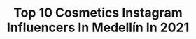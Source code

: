 ---
title: Top 10 Cosmetics Instagram Influencers In Medellín In 2021
description: >-
  Find top cosmetics Instagram influencers in Medellín in 2021. Most popular hashtags: #medellin #colombia #makeup #beauty.
platform: Instagram
hits: 8
text_top: Discover the best Instagram profiles on inBeat.
text_bottom: Our search engine aggregates 8 Instagram influencers like this in Medellín, Colombia for you to work with.
profiles:
  - username: "jugomakeup"
    fullname: >-
      Valentina Jugo
    bio: >-
      Pro mᥲkᥱᥙρ ᥲrtιst • Coᥒtᥱᥒt ᥴrᥱᥲtor 📍Neiva/Medellín🇨🇴 💌PR/Collabs: jugomakeupml@gmail.com 💄Cιtᥲs dᥱ mᥲqᥙιᥣᥣᥲjᥱ ყ ᥴᥙrsos 🎁 @jugogifts
    location: "Colombia"
    followers: 13407
    engagement: 882
    commentsToLikes: 0.166357
    id: ck8tcdyegz58x0j78s97gf89y
    verified: false
    hashtags: "#maquillajedehalloween, #amorus, #makeup, #maryandpalettes"
  - username: "fersfantasy"
    fullname: >-
      Fersfantasy
    bio: >-
      •Just a boy living his fantasy 😍 • MEDELLIN - COLOMBIA 🇨🇴 • PERSONAL: @ferchomazo
    location: "Colombia"
    followers: 30419
    engagement: 429
    commentsToLikes: 0.018941
    id: ck5cg6053o80l0i11ibyowhd6
    verified: false
    hashtags: "#maquillajemedellin, #makeup, #malemua, #makeupcolombia"
  - username: "lamadridd"
    fullname: >-
      @lamadridd 🇨🇴
    bio: >-
      @austinbrandmadrid
    location: "Colombia"
    followers: 109513
    engagement: 103
    commentsToLikes: 0.055066
    id: ckf5v58ehncd90j23rxlfjao8
    verified: false
    hashtags: "#girl, #model, #quedateencasa, #medellin"
  - username: "auraoro"
    fullname: >-
      Aura Maria Orozco
    bio: >-
      Tips de Belleza👱🏻‍♀️ #tipsbyaura Embajadora @bioderma_colombia 🙋🏼‍♀️ 🎥PRESENTADORA @liketvcali 👍🏼 @canalcalitv Modelo 📸 Com Social UAO📚📽 Cali-Col
    location: "Colombia"
    followers: 27422
    engagement: 196
    commentsToLikes: 0.496485
    id: ckap7vyvwlszz0i7805o7f2u5
    verified: false
    hashtags: "#rojo, #skincare, #sun, #pretty"
  - username: "londono_smiles"
    fullname: >-
      PORCELAIN VENEERS Dr. LONDONO
    bio: >-
      W H E R E • S M I L E S • B E C O M E • A R T #Veneers #PorcelainVeneers #Smiledesign CONSULTATION / VALORACION ONLINE👇🏼
    location: "Colombia"
    followers: 53408
    engagement: 127
    commentsToLikes: 0.019334
    id: ck6ttx4j7d2lp0j71mxuyrarn
    verified: false
    hashtags: "#lumineers, #chicago, #bogota, #nyc"
  - username: "saracalderonmakeup"
    fullname: >-
      Maquillaje Cartagena
    bio: >-
      💄Maquillaje para toda ocasión ¡a domicilio! 🖊Cursos de automaquillaje y de cejas Para citas: Whatsapp 3052644231 o DM📲 📍Cartagena 🇨🇴 💓Beauty blogger
    location: "Colombia"
    followers: 6466
    engagement: 868
    commentsToLikes: 0.118183
    id: ckaoydrcxh39n0i78g1yu92pf
    verified: false
    hashtags: "#makeuptutorial, #beautyglowcol, #masterclass, #makeupaddict"
  - username: "adribeautyartist"
    fullname: >-
      ✨Adri Beauty Artist✨
    bio: >-
      🎓Certified Makeup Artist 🤍Beauty Blogger 📍#Barranquilla Información Servicios de Maquillaje y Cursos👇🏻
    location: "Colombia"
    followers: 13381
    engagement: 852
    commentsToLikes: 0.137053
    id: ckaoyngqii8us0i78s7n5ut7m
    verified: false
    hashtags: "#maquillajebarranquilla, #makeupartist, #maquilladora, #maquillaje"
  - username: "marianelamodel"
    fullname: >-
      Marianela💋Ramos
    bio: >-
      👑Miss Sudamerica 2020 presentadora 🎬 Mi marca @malena_stylee Embajadora @drfredyortiz
    location: "Colombia"
    followers: 62036
    engagement: 608
    commentsToLikes: 0.034867
    id: ck5q3ihpokw7e0i11gl42nznm
    verified: false
    hashtags: "#bhfyp, #fitgirls, #gymmotivation, #instafit"
  - username: "escobarnicole7"
    fullname: >-
      ✨NICOLE ESCOBAR🍃
    bio: >-
      VIDA VIRTUAL, LA REAL ES DIFERENTE👌🏽 Creadora de @dolcevita.colombia @nicoletta.cosmetics Madre @escobarsophie7 Estudiante de Psicología🤓
    location: "Colombia"
    followers: 105206
    engagement: 130
    commentsToLikes: 0.016993
    id: ck5cf6h00mdd60i11mybd567j
    verified: false
    hashtags: ""
  - username: "londono_smiles"
    fullname: >-
      PORCELAIN VENEERS Dr. LONDONO
    bio: >-
      W H E R E • S M I L E S • B E C O M E • A R T #Veneers #PorcelainVeneers #Smiledesign CONSULTATION / VALORACION ONLINE👇🏼
    location: "Colombia"
    followers: 53408
    engagement: 127
    commentsToLikes: 0.019334
    id: ck6ttx4j7d2lp0j71mxuyrarn
    verified: false
    hashtags: "#lumineers, #chicago, #bogota, #nyc"
---